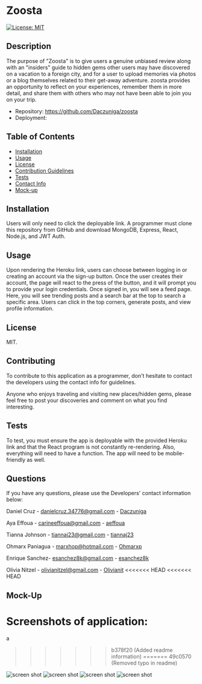 # Zoosta
[![License: MIT](https://img.shields.io/badge/License-MIT-yellow.svg)](https://opensource.org/licenses/MIT)

## Description

The purpose of "Zoosta" is to give users a genuine unbiased review along with an "insiders" guide to hidden gems other users may have discovered on a vacation to a foreign city, and for a user to upload memories via photos or a blog themselves related to their get-away adventure. zoosta provides an opportunity to reflect on your experiences, remember them in more detail, and share them with others who may not have been able to join you on your trip. 

- Repository: https://github.com/Daczuniga/zoosta
- Deployment:

## Table of Contents
  
  - [Installation](#installation)
  - [Usage](#usage)
  - [License](#license)
  - [Contribution Guidelines](#contributing)
  - [Tests](#tests)
  - [Contact Info](#questions)
  - [Mock-up](#mock-up)
  
## Installation

Users will only need to click the deployable link. A programmer must clone this repository from GitHub and download MongoDB, Express, React, Node.js, and JWT Auth.

## Usage

Upon rendering the Heroku link, users can choose between logging in or creating an account via the sign-up button. Once the user creates their account, the page will react to the press of the button, and it will prompt you to provide your login credentials. Once signed in, you will see a feed page. Here, you will see trending posts and a search bar at the top to search a specific area. Users can click in the top corners, generate posts, and view profile information.
 
## License

MIT.

## Contributing
   
To contribute to this application as a programmer, don't hesitate to contact the developers using the contact info for guidelines. 

Anyone who enjoys traveling and visiting new places/hidden gems, please feel free to post your discoveries and comment on what you find interesting.

## Tests
   
To test, you must ensure the app is deployable with the provided Heroku link and that the React program is not constantly re-rendering. Also, everything will need to have a function. The app will need to be mobile-friendly as well.
  
## Questions
If you have any questions, please use the Developers' contact information below: 

Daniel Cruz - danielcruz.34776@gmail.com - [Daczuniga](https://github.com/DACZuniga)

Aya Effoua - carineeffoua@gmail.com - [aeffoua](https://github.com/aeffoua)

Tianna Johnson - tiannaj23@gmail.com - [tiannaj23](https://github.com/tiannaj23)

Ohmarx Paniagua - marxhop@hotmail.com - [Ohmarxp](https://github.com/Ohmarxp)

Enrique Sanchez- esanchez8k@gmail.com - [esanchez8k](https://github.com/esanchez8k)

Olivia Nitzel - olivianitzel@gmail.com - [Olivianit](https://github.com/Olivianit)
<<<<<<< HEAD
<<<<<<< HEAD

## Mock-Up
Screenshots of application:
=======
a
>>>>>>> b378f20 (Added readme information)
=======
>>>>>>> 49c0570 (Removed typo in readme)

![screen shot]()
![screen shot]()
![screen shot]()
![screen shot]()

